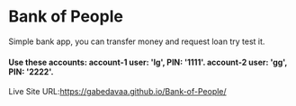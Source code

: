 # Bank of People

Simple bank app, you can transfer money and request loan try test it.

#### Use these accounts: account-1 user: 'lg', PIN: '1111'. account-2 user: 'gg', PIN: '2222'.
                    
 
Live Site URL:https://gabedavaa.github.io/Bank-of-People/
